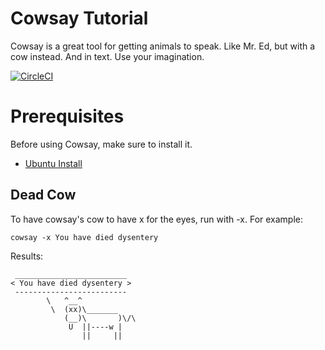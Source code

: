 # Cowsay Tutorial

Cowsay is a great tool for getting animals to speak.  Like Mr. Ed, but with a cow instead.  And in text.  Use your imagination.

[![CircleCI](https://circleci.com/gh/lastcoolnameleft/cowsay-tutorial.svg?style=svg)](https://circleci.com/gh/lastcoolnameleft/cowsay-tutorial)

# Prerequisites

Before using Cowsay, make sure to install it.

* [Ubuntu Install](./prerequisite.md)


## Dead Cow

To have cowsay's cow to have x for the eyes, run with -x.  For example:

```shell
cowsay -x You have died dysentery
```

Results:

```shell
 _________________________
< You have died dysentery >
 -------------------------
        \   ^__^
         \  (xx)\_______
            (__)\       )\/\
             U  ||----w |
                ||     ||
```
